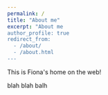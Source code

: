 ```yaml
---
permalink: /
title: "About me"
excerpt: "About me
author_profile: true
redirect_from: 
  - /about/
  - /about.html
---
```


This is Fiona's home on the web!

blah blah balh
